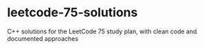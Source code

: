 # leetcode-75-solutions
C++ solutions for the LeetCode 75 study plan, with clean code and documented approaches
